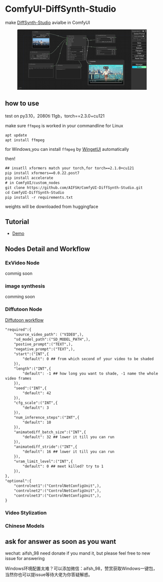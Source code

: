 # ComfyUI-DiffSynth-Studio
make [DiffSynth-Studio](https://github.com/modelscope/DiffSynth-Studio) avialbe in ComfyUI
<div>
  <figure>
  <img alt='webpage' src="web.png?raw=true" width="600px"/>
  <figure>
</div>

## how to use
test on py3.10，2080ti 11gb，torch==2.3.0+cu121

make sure `ffmpeg` is worked in your commandline
for Linux
```
apt update
apt install ffmpeg
```
for Windows,you can install `ffmpeg` by [WingetUI](https://github.com/marticliment/WingetUI) automatically

then!
```
## insatll xformers match your torch,for torch==2.1.0+cu121
pip install xformers==0.0.22.post7
pip install accelerate 
# in ComfyUI/custom_nodes
git clone https://github.com/AIFSH/ComfyUI-DiffSynth-Studio.git
cd ComfyUI-DiffSynth-Studio
pip install -r requirements.txt
```
weights will be downloaded from huggingface

## Tutorial
- [Demo]()

## Nodes Detail and Workflow
### ExVideo Node
commig soon
### image synthesis
comming soon
### Diffutoon Node
[Diffutoon workflow](diffutoon_workflow.json)
```
"required":{
    "source_video_path": ("VIDEO",),
    "sd_model_path":("SD_MODEL_PATH",),
    "postive_prompt":("TEXT",),
    "negative_prompt":("TEXT",),
    "start":("INT",{
        "default": 0 ## from which second of your video to be shaded
    }),
    "length":("INT",{
        "default": -1 ## how long you want to shade, -1 name the whole video frames
    }),
    "seed":("INT",{
        "default": 42 
    }),
    "cfg_scale":("INT",{
        "default": 3
    }),
    "num_inference_steps":("INT",{
        "default": 10
    }),
    "animatediff_batch_size":("INT",{
        "default": 32 ## lower it till you can run
    }),
    "animatediff_stride":("INT",{
        "default": 16 ## lower it till you can run
    }),
    "vram_limit_level":("INT",{
        "default": 0 ## meet killed? try to 1
    }),
},
"optional":{
    "controlnet1":("ControlNetConfigUnit",),
    "controlnet2":("ControlNetConfigUnit",),
    "controlnet3":("ControlNetConfigUnit",),
}
```

### Video Stylization

### Chinese Models

## ask for answer as soon as you want
wechat: aifsh_98
need donate if you mand it,
but please feel free to new issue for answering

Windows环境配置太难？可以添加微信：aifsh_98，赞赏获取Windows一键包，当然你也可以提issue等待大佬为你答疑解惑。